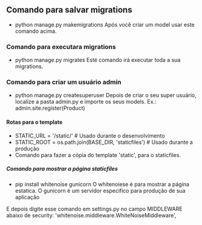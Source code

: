 ## Comando para salvar migrations
- python manage.py makemigrations
Após você criar um model usar este comando acima.

### Comando para executara migrations
- python manage.py migrates
Esté comando irá executar toda a sua migrations.

### Comando para criar um usuário admin
- python manage.py createsuperuser
Depois de criar o seu super usuário, localize a pasta admin.py e 
importe os seus models.
Ex.: admin.site.register(Product)

#### Rotas para o template
- STATIC_URL = '/static/' # Usado durante o desenvolvimento
- STATIC_ROOT = os.path.join(BASE_DIR, 'staticfiles') # Usado durante a produção
- Comando para fazer a cópia do template 'static', para o staticfiles.

##### Comando para mostrar a página staticfiles
 - pip install whitenoise gunicorn
 O whitenoiese é para mostrar a página estatica.
 O gunicorn é um servidor especifico para produção de sua aplicação
 
 E depois digite esse comando em settings.py no campo MIDDLEWARE abaixo de security:
 'whitenoise.middleware.WhiteNoiseMiddleware',